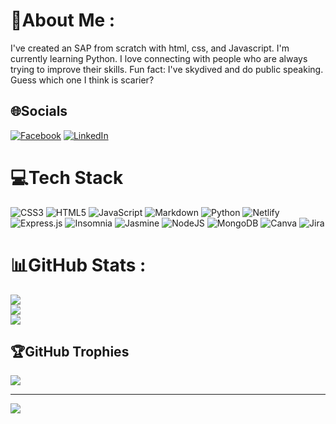 # 💫About Me :
I've created an SAP from scratch with html, css, and Javascript. 
I'm currently learning Python. I love connecting with people who are always trying to improve their skills. 
Fun fact: I've skydived and do public speaking. Guess which one I think is scarier?

## 🌐Socials
[![Facebook](https://img.shields.io/badge/Facebook-%231877F2.svg?logo=Facebook&logoColor=white)](https://facebook.com/LeamanB) [![LinkedIn](https://img.shields.io/badge/LinkedIn-%230077B5.svg?logo=linkedin&logoColor=white)](https://linkedin.com/in/LeamanBrown) 

# 💻Tech Stack
![CSS3](https://img.shields.io/badge/css3-%231572B6.svg?style=for-the-badge&logo=css3&logoColor=white) ![HTML5](https://img.shields.io/badge/html5-%23E34F26.svg?style=for-the-badge&logo=html5&logoColor=white) ![JavaScript](https://img.shields.io/badge/javascript-%23323330.svg?style=for-the-badge&logo=javascript&logoColor=%23F7DF1E) ![Markdown](https://img.shields.io/badge/markdown-%23000000.svg?style=for-the-badge&logo=markdown&logoColor=white) ![Python](https://img.shields.io/badge/python-3670A0?style=for-the-badge&logo=python&logoColor=ffdd54) ![Netlify](https://img.shields.io/badge/netlify-%23000000.svg?style=for-the-badge&logo=netlify&logoColor=#00C7B7) ![Express.js](https://img.shields.io/badge/express.js-%23404d59.svg?style=for-the-badge&logo=express&logoColor=%2361DAFB) ![Insomnia](https://img.shields.io/badge/Insomnia-black?style=for-the-badge&logo=insomnia&logoColor=5849BE) ![Jasmine](https://img.shields.io/badge/jasmine-%238A4182.svg?style=for-the-badge&logo=jasmine&logoColor=white) ![NodeJS](https://img.shields.io/badge/node.js-6DA55F?style=for-the-badge&logo=node.js&logoColor=white) ![MongoDB](https://img.shields.io/badge/MongoDB-%234ea94b.svg?style=for-the-badge&logo=mongodb&logoColor=white) ![Canva](https://img.shields.io/badge/Canva-%2300C4CC.svg?style=for-the-badge&logo=Canva&logoColor=white) ![Jira](https://img.shields.io/badge/jira-%230A0FFF.svg?style=for-the-badge&logo=jira&logoColor=white)
# 📊GitHub Stats :
![](https://github-readme-stats.vercel.app/api?username=LeamanB&theme=nightowl&hide_border=true&include_all_commits=true&count_private=true)<br/>
![](https://github-readme-streak-stats.herokuapp.com/?user=LeamanB&theme=nightowl&hide_border=true)<br/>
![](https://github-readme-stats.vercel.app/api/top-langs/?username=LeamanB&theme=nightowl&hide_border=true&include_all_commits=true&count_private=true&layout=compact)

## 🏆GitHub Trophies
![](https://github-trophies.vercel.app/?username=LeamanB&theme=onestar&no-frame=false&no-bg=false&margin-w=4)

---
[![](https://visitcount.itsvg.in/api?id=LeamanB&icon=0&color=0)](https://visitcount.itsvg.in)

